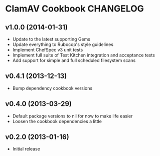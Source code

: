 ClamAV Cookbook CHANGELOG
=========================

v1.0.0 (2014-01-31)
-------------------
* Update to the latest supporting Gems
* Update everything to Rubocop's style guidelines
* Implement ChefSpec v3 unit tests
* Implement full suite of Test Kitchen integration and acceptance tests
* Add support for simple and full scheduled filesystem scans


v0.4.1 (2013-12-13)
-------------------
* Bump dependency cookbook versions

v0.4.0 (2013-03-29)
-------------------
* Default package versions to nil for now to make life easier
* Loosen the cookbook dependencies a little

v0.2.0 (2013-01-16)
-------------------
* Initial release
